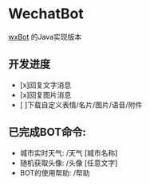 # WechatBot
[wxBot](https://github.com/liuwons/wxBot) 的Java实现版本

## 开发进度

- [x]回复文字消息
- [x]回复图片消息
- [ ]下载自定义表情/名片/图片/语音/附件

## 已完成BOT命令:

- 城市实时天气: /天气 [城市名称]
- 随机获取头像: /头像 [任意文字]
- BOT的使用帮助: /帮助